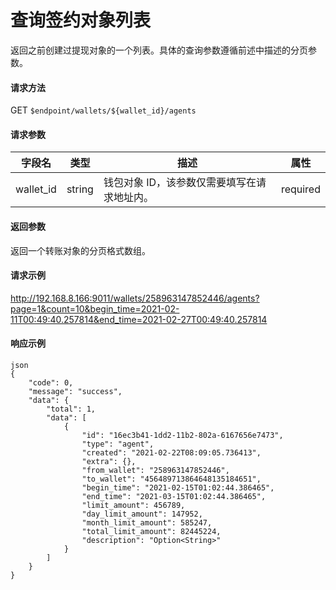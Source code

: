 # 查询签约对象列表

返回之前创建过提现对象的一个列表。具体的查询参数遵循前述中描述的分页参数。

#### 请求方法

GET `$endpoint/wallets/${wallet_id}/agents`

#### 请求参数

| 字段名    | 类型   | 描述                                        | 属性     |
| --------- | ------ | ------------------------------------------- | -------- |
| wallet_id | string | 钱包对象 ID，该参数仅需要填写在请求地址内。 | required |

#### 返回参数

返回一个转账对象的分页格式数组。

#### 请求示例

http://192.168.8.166:9011/wallets/258963147852446/agents?page=1&count=10&begin_time=2021-02-11T00:49:40.257814&end_time=2021-02-27T00:49:40.257814

#### 响应示例
```
json
{
    "code": 0,
    "message": "success",
    "data": {
        "total": 1,
        "data": [
            {
                "id": "16ec3b41-1dd2-11b2-802a-6167656e7473",
                "type": "agent",
                "created": "2021-02-22T08:09:05.736413",
                "extra": {},
                "from_wallet": "258963147852446",
                "to_wallet": "456489713864648135184651",
                "begin_time": "2021-02-15T01:02:44.386465",
                "end_time": "2021-03-15T01:02:44.386465",
                "limit_amount": 456789,
                "day_limit_amount": 147952,
                "month_limit_amount": 585247,
                "total_limit_amount": 82445224,
                "description": "Option<String>"
            }
        ]
    }
}
```
